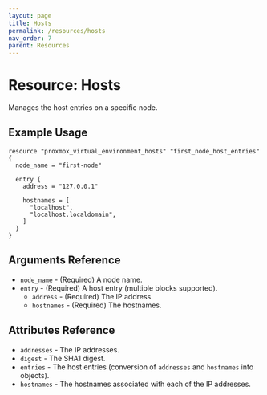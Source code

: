 ```yaml
---
layout: page
title: Hosts
permalink: /resources/hosts
nav_order: 7
parent: Resources
---
```


# Resource: Hosts

Manages the host entries on a specific node.

## Example Usage

```
resource "proxmox_virtual_environment_hosts" "first_node_host_entries" {
  node_name = "first-node"

  entry {
    address = "127.0.0.1"

    hostnames = [
      "localhost",
      "localhost.localdomain",
    ]
  }
}
```

## Arguments Reference

* `node_name` - (Required) A node name.
* `entry` - (Required) A host entry (multiple blocks supported).
    * `address` - (Required) The IP address.
    * `hostnames` - (Required) The hostnames.

## Attributes Reference

* `addresses` - The IP addresses.
* `digest` - The SHA1 digest.
* `entries` - The host entries (conversion of `addresses` and `hostnames` into objects).
* `hostnames` - The hostnames associated with each of the IP addresses.
